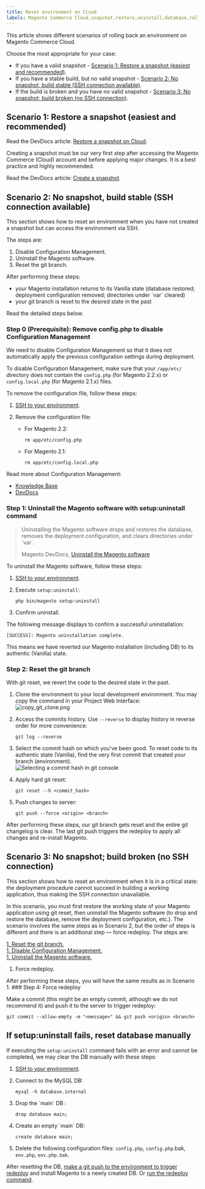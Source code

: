 ```yaml
---
title: Reset environment on Cloud
labels: Magento Commerce Cloud,snapshot,restore,uninstall,database,roll back,git,2.2.x,2.1.x,how to
---
```


This article shows different scenarios of rolling back an environment on Magento Commerce Cloud.

Choose the most appropriate for your case:

* If you have a valid snapshot - [Scenario 1: Restore a snapshot (easiest and recommended)](#scen1).
* If you have a stable build, but no valid snapshot - [Scenario 2: No snapshot, build stable (SSH connection available)](#scen2).
* If the build is broken and you have no valid snapshot - [Scenario 3: No snapshot; build broken (no SSH connection)](#scen3).

<h2 id="scen1">Scenario 1: Restore a snapshot (easiest and recommended)</h2>

Read the DevDocs article: [Restore a snapshot on Cloud](http://devdocs.magento.com/guides/v2.2/cloud/project/project-webint-snap.html#restore-snapshot).

<p class="info">Creating a snapshot must be our very first step after accessing the Magento Commerce (Cloud) account and before applying major changes. It is a best practice and highly recommended.</p>

Read the DevDocs article: [Create a snapshot](http://devdocs.magento.com/guides/v2.2/cloud/project/project-webint-snap.html#create-snapshot).

<h2 id="scen2">Scenario 2: No snapshot, build stable (SSH connection available)</h2>

This section shows how to reset an environment when you have not created a snapshot but can access the environment via SSH.

The steps are:

1. Disable Configuration Management.  
 1. Uninstall the Magento software.  
 1. Reset the git branch.

After performing these steps:

* your Magento installation returns to its Vanilla state (database restored; deployment configuration removed; directories under \`var\` cleared)
* your git branch is reset to the desired state in the past

Read the detailed steps below.

<h3 id="disable_config_management">Step 0 (Prerequisite): Remove config.php to disable Configuration Management</h3>

We need to disable Configuration Management so that it does not automatically apply the previous configuration settings during deployment.

To disable Configuration Management, make sure that your `` /app/etc/ `` directory does not contain the `` config.php `` (for Magento 2.2.x) or `` config.local.php `` (for Magento 2.1.x) files.

To remove the configuration file, follow these steps:

1. [SSH to your environment](http://devdocs.magento.com/guides/v2.2/cloud/env/environments-ssh.html#ssh).
1. Remove the configuration file:
    
    * For Magento 2.2:  
        
        
        <pre><code class="language-php">rm app/etc/config.php</code></pre>
        
        
    * For Magento 2.1:  
        
        
        <pre><code class="language-php">rm app/etc/config.local.php</code></pre>
        
        
    
    
    

Read more about Configuration Management:

* [Knowledge Base](https://support.magento.com/hc/en-us/articles/115003169574)
* [DevDocs](http://devdocs.magento.com/guides/v2.2/cloud/live/sens-data-over.html)

<h3 id="setup-uninstall">Step 1: Uninstall the Magento software with setup:uninstall command</h3>

>  
> Uninstalling the Magento software drops and restores the database, removes the deployment configuration, and clears directories under \`var\`.
> 
> Magento DevDocs, [Uninstall the Magento software](http://devdocs.magento.com/guides/v2.2/install-gde/install/cli/install-cli-uninstall.html#instgde-install-uninstall)
> 

To uninstall the Magento software, follow these steps:

1. [SSH to your environment](http://devdocs.magento.com/guides/v2.2/cloud/env/environments-ssh.html#ssh).
1. Execute `` setup:uninstall ``:  
    
    
    <pre><code class="language-php">php bin/magento setup:uninstall</code></pre>
    
    
1. Confirm uninstall.

The following message displays to confirm a successful uninstallation:

<pre><code class="language-php">[SUCCESS]: Magento uninstallation complete.</code></pre>

This means we have reverted our Magento installation (including DB) to its authentic (Vanilla) state.

<h3 id="reset-git-branch">Step 2: Reset the git branch</h3>

With git reset, we revert the code to the desired state in the past.

1. Clone the environment to your local development environment. You may copy the command in your Project Web Interface:  
     ![copy_git_clone.png](https://support.magento.com/hc/article_attachments/360000963074/copy_git_clone.png)
1. Access the commits history. Use `` --reverse `` to display history in reverse order for more convenience:  
    
    
    <pre><code class="language-git">git log --reverse</code></pre>
    
    
1. Select the commit hash on which you've been good. To reset code to its authentic state (Vanilla), find the very first commit that created your branch (environment).  
     ![Selecting a commit hash in git console](https://support.magento.com/hc/article_attachments/360000945733/select_commit_hash.png)
1. Apply hard git reset:  
    
    
    <pre><code class="language-git">git reset --h &lt;commit_hash></code></pre>
    
    
1. Push changes to server:  
    
    
    <pre><code class="language-git">git push --force &lt;origin> &lt;branch></code></pre>
    
    

After performing these steps, our git branch gets reset and the entire git changelog is clear. The last git push triggers the redeploy to apply all changes and re-install Magento.

<h2 id="scen3">Scenario 3: No snapshot; build broken (no SSH connection)</h2>

This section shows how to reset an environment when it is in a critical state: the deployment procedure cannot succeed in building a working application, thus making the SSH connection unavailable.

In this scenario, you must first restore the working state of your Magento application using git reset, then uninstall the Magento software (to drop and restore the database, remove the deployment configuration, etc.). The scenario involves the same steps as in Scenario 2, but the order of steps is different and there is an additional step — force redeploy. The steps are:

[1. Reset the git branch.](https://support.magento.com/hc/en-us/articles/360000852534#reset-git-branch)  
 [1. Disable Configuration Management.](https://support.magento.com/hc/en-us/articles/360000852534#disable_config_management)  
 [1. Uninstall the Magento software.](https://support.magento.com/hc/en-us/articles/360000852534#setup-uninstall)  
 1. Force redeploy.

After performing these steps, you will have the same results as in Scenario 1. ### Step 4: Force redeploy

Make a commit (this might be an empty commit, although we do not recommend it) and push it to the server to trigger redeploy:

<pre><code class="language-git">git commit --allow-empty -m "&lt;message>" &amp;&amp; git push &lt;origin> &lt;branch></code></pre>

## If setup:uninstall fails, reset database manually

If executing the `` setup:uninstall `` command fails with an error and cannot be completed, we may clear the DB manually with these steps:

1. [SSH to your environment](http://devdocs.magento.com/guides/v2.2/cloud/env/environments-ssh.html#ssh).
1. Connect to the MySQL DB:  
    
    
    <pre><code class="language-sql">mysql -h database.internal</code></pre>
    
    
1. Drop the \`main\` DB :  
    
    
    <pre><code class="language-sql">drop database main;</code></pre>
    
    
1. Create an empty \`main\` DB:  
    
    
    <pre><code class="language-sql">create database main;</code></pre>
    
    
1. Delete the following configuration files: `` config.php ``, `` config.php ``.bak, `` env.php ``, `` env.php.bak ``.

After resetting the DB, [make a git push to the environment to trigger redeploy](https://devdocs.magento.com/guides/v2.3/cloud/reference/cli-ref-topic.html#git-commands) and install Magento to a newly created DB. Or [run the redeploy command](https://devdocs.magento.com/guides/v2.3/cloud/reference/cli-ref-topic.html#environment-commands).